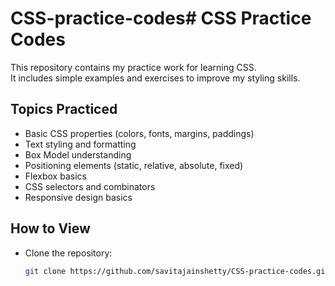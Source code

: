# CSS-practice-codes# CSS Practice Codes

This repository contains my practice work for learning CSS.  
It includes simple examples and exercises to improve my styling skills.

## Topics Practiced

- Basic CSS properties (colors, fonts, margins, paddings)
- Text styling and formatting
- Box Model understanding
- Positioning elements (static, relative, absolute, fixed)
- Flexbox basics
- CSS selectors and combinators
- Responsive design basics

## How to View

- Clone the repository:
  ```bash
  git clone https://github.com/savitajainshetty/CSS-practice-codes.git
